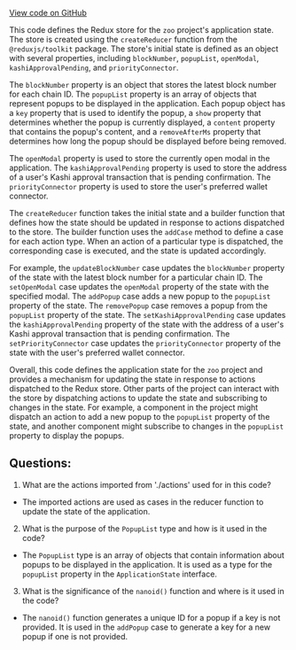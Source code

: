 [View code on GitHub](zoo-labs/zoo/blob/master/core/src/state/application/reducer.ts)

This code defines the Redux store for the `zoo` project's application state. The store is created using the `createReducer` function from the `@reduxjs/toolkit` package. The store's initial state is defined as an object with several properties, including `blockNumber`, `popupList`, `openModal`, `kashiApprovalPending`, and `priorityConnector`.

The `blockNumber` property is an object that stores the latest block number for each chain ID. The `popupList` property is an array of objects that represent popups to be displayed in the application. Each popup object has a `key` property that is used to identify the popup, a `show` property that determines whether the popup is currently displayed, a `content` property that contains the popup's content, and a `removeAfterMs` property that determines how long the popup should be displayed before being removed.

The `openModal` property is used to store the currently open modal in the application. The `kashiApprovalPending` property is used to store the address of a user's Kashi approval transaction that is pending confirmation. The `priorityConnector` property is used to store the user's preferred wallet connector.

The `createReducer` function takes the initial state and a builder function that defines how the state should be updated in response to actions dispatched to the store. The builder function uses the `addCase` method to define a case for each action type. When an action of a particular type is dispatched, the corresponding case is executed, and the state is updated accordingly.

For example, the `updateBlockNumber` case updates the `blockNumber` property of the state with the latest block number for a particular chain ID. The `setOpenModal` case updates the `openModal` property of the state with the specified modal. The `addPopup` case adds a new popup to the `popupList` property of the state. The `removePopup` case removes a popup from the `popupList` property of the state. The `setKashiApprovalPending` case updates the `kashiApprovalPending` property of the state with the address of a user's Kashi approval transaction that is pending confirmation. The `setPriorityConnector` case updates the `priorityConnector` property of the state with the user's preferred wallet connector.

Overall, this code defines the application state for the `zoo` project and provides a mechanism for updating the state in response to actions dispatched to the Redux store. Other parts of the project can interact with the store by dispatching actions to update the state and subscribing to changes in the state. For example, a component in the project might dispatch an action to add a new popup to the `popupList` property of the state, and another component might subscribe to changes in the `popupList` property to display the popups.
## Questions: 
 1. What are the actions imported from './actions' used for in this code?
- The imported actions are used as cases in the reducer function to update the state of the application.

2. What is the purpose of the `PopupList` type and how is it used in the code?
- The `PopupList` type is an array of objects that contain information about popups to be displayed in the application. It is used as a type for the `popupList` property in the `ApplicationState` interface.

3. What is the significance of the `nanoid()` function and where is it used in the code?
- The `nanoid()` function generates a unique ID for a popup if a key is not provided. It is used in the `addPopup` case to generate a key for a new popup if one is not provided.